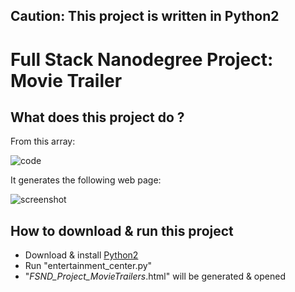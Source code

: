 ## Caution: This project is written in Python2

# Full Stack Nanodegree Project: Movie Trailer

## What does this project do ?

From this array:

![code](https://github.com/hossam-magdy/FSND-Project-Movie-Trailer-Python2/raw/master/example_Code.png "Array of movies")

It generates the following web page:

![screenshot](https://github.com/hossam-magdy/FSND-Project-Movie-Trailer-Python2/raw/master/example_FSND_Project_MovieTrailers.jpg "Screenshot of the generated web page")


## How to download & run this project
- Download & install [Python2](https://www.python.org/downloads/)
- Run "entertainment_center.py"
- "_FSND_Project_MovieTrailers_.html" will be generated & opened
